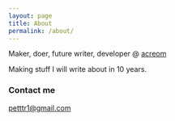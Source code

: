 ```yaml
---
layout: page
title: About
permalink: /about/
---
```


Maker, doer, future writer, developer @ [acreom](https://acreom.com)


Making stuff I will write about in 10 years.

### Contact me

[petttr1@gmail.com](mailto:petttr1@gmail.com)